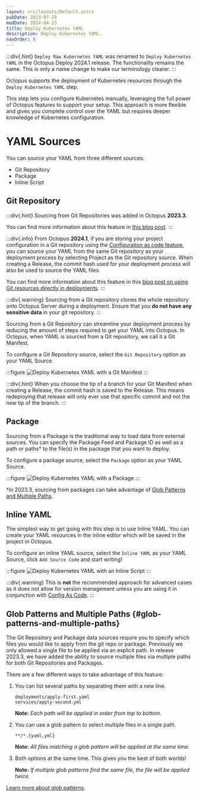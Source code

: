 ```yaml
---
layout: src/layouts/Default.astro
pubDate: 2023-07-28
modDate: 2024-04-23
title: Deploy Kubernetes YAML
description: Deploy Kubernetes YAML.
navOrder: 8
---
```


:::div{.hint}
`Deploy Raw Kubernetes YAML` was renamed to `Deploy Kubernetes YAML` in the Octopus Deploy 2024.1 release. The functionality remains the same. This is only a name change to make our terminology clearer.
:::

Octopus supports the deployment of Kubernetes resources through the `Deploy Kubernetes YAML` step.

This step lets you configure Kubernetes manually, leveraging the full power of Octopus features to support your setup. 
This approach is more flexible and gives you complete control over the YAML but requires deeper knowledge of Kubernetes configuration.

# YAML Sources

You can source your YAML from three different sources:
- Git Repository
- Package
- Inline Script

## Git Repository

:::div{.hint}
Sourcing from Git Repositories was added in Octopus **2023.3**.

You can find more information about this feature in [this blog post](https://octopus.com/blog/manifests-from-git).
:::

:::div{.info}
From Octopus **2024.1**, if you are storing your project configuration in a Git repository using the [Configuration as code feature](/docs/projects/version-control), you can source your YAML from the same Git repository as your deployment process by selecting Project as the Git repository source. When creating a Release, the commit hash used for your deployment process will also be used to source the YAML files.

You can find more information about this feature in this [blog post on using Git resources directly in deployments](https://octopus.com/blog/git-resources-in-deployments).
:::

:::div{.warning}
Sourcing from a Git repository clones the whole repository onto Octopus Server during a deployment. Ensure that you **do not have any sensitive data** in your git repository.
:::

Sourcing from a Git Repository can streamline your deployment process by reducing the amount of steps required to get your YAML into Octopus.
In Octopus, when YAML is sourced from a Git repository, we call it a Git Manifest.

To configure a Git Repository source, select the `Git Repository` option as your YAML Source.

:::figure
![Deploy Kubernetes YAML with a Git Manifest](/docs/deployments/kubernetes/deploy-raw-yaml/git-repository.png)
:::
 
:::div{.hint}
When you choose the tip of a branch for your Git Manifest when creating a Release, the commit hash is saved to the Release. 
This means redeploying that release will only ever use that specific commit and not the _new_ tip of the branch.
:::
## Package

Sourcing from a Package is the traditional way to load data from external sources. 
You can specify the Package Feed and Package ID as well as a path or paths† to the file(s) in the package that you want to deploy.

To configure a package source, select the `Package` option as your YAML Source.

:::figure
![Deploy Kubernetes YAML with a Package](/docs/deployments/kubernetes/deploy-raw-yaml/package.png)
:::

†In 2023.3, sourcing from packages can take advantage of [Glob Patterns and Multiple Paths](/docs/deployments/kubernetes/deploy-raw-yaml#glob-patterns-and-multiple-paths).

## Inline YAML

The simplest way to get going with this step is to use Inline YAML. 
You can create your YAML resources in the inline editor which will be saved in the project in Octopus.

To configure an inline YAML source, select the `Inline YAML` as your YAML Source, click `Add Source Code` and start writing!

:::figure
![Deploy Kubernetes YAML with an Inline Script](/docs/deployments/kubernetes/deploy-raw-yaml/inline-yaml.png)
:::

:::div{.warning}
This is **not** the recommended approach for advanced cases as it does not allow for version management unless you are using it in conjunction with [Config As Code](/docs/projects/version-control).
:::

## Glob Patterns and Multiple Paths {#glob-patterns-and-multiple-paths}

The Git Repository and Package data sources require you to specify which files you would like to apply from the git repo or package. 
Previously we only allowed a single file to be applied via an explicit path. 
In release 2023.3, we have added the ability to source multiple files via multiple paths for both Git Repositories and Packages.

There are a few different ways to take advantage of this feature:
1. You can list several paths by separating them with a new line.
   ```
   deployments/apply-first.yaml
   services/apply-second.yml
   ```
   
   **Note:** *Each path will be applied in order from top to bottom.*

2. You can use a glob pattern to select multiple files in a single path.
   ```
   **/*.{yaml,yml}
   ```
   
   **Note:** *All files matching a glob pattern will be applied at the same time.*

3. Both options at the same time. This gives you the best of both worlds!

    **Note:** *If multiple glob patterns find the same file, the file will be applied twice.*


[Learn more about glob patterns](/docs/deployments/kubernetes/glob-patterns).
